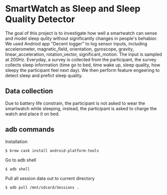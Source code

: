# SmartWatch as Sleep and Sleep Quality Detector

The goal of this project is to investigate how well a smartwatch can sense and model sleep qulity without significantly changes in people's behabior. We used Andriod app "Decent logger" to log sensor inputs, including accelerometer, magnetic_field, orientation, gyroscope, gravity, linear_acceleration, rotation_vector, significant_motion. The input is sampled at 200Hz. Everyday, a survey is collected from the participant, the survey collects sleep information (time go to bed, time wake up, sleep quality, how sleepy the participant feel next day). We then perform feature engeering to detect sleep and prefict sleep quality. 


## Data collection

Due to battery life constrain, the participant is not asked to wear the smartwatch while sleeping, instead, the participant is asked to charge the watch and place it on bed. 


## adb commands

Installation

`$ brew cask install android-platform-tools`

Go to adb shell

`$ adb shell`

Pull all session data out to current directory

`$ adb pull /mnt/sdcard/Sessions .`

